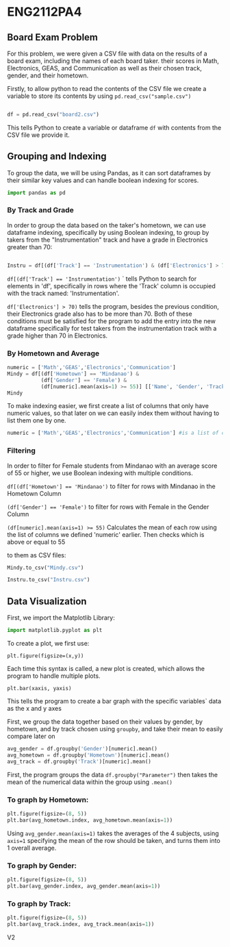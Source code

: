 # ENG2112PA4

## Board Exam Problem

For this problem, we were given a CSV file with data on the results of a board exam, including the names of each board taker.
their scores in Math, Electronics, GEAS, and Communication as well as their chosen track, gender, and their hometown. 

Firstly, to allow python to read the contents of the CSV file we create a variable to store its contents by using `pd.read_csv("sample.csv")`

```python

df = pd.read_csv("board2.csv")

```

This tells Python to create a variable or dataframe `df` with contents from the CSV file we provide it.

## Grouping and Indexing 

To group the data, we will be using Pandas, as it can sort dataframes by their similar key values and can handle boolean indexing for scores.

```Python
import pandas as pd
```

### By Track and Grade

In order to group the data based on the taker's hometown, we can use dataframe indexing, specifically by using Boolean indexing,
to group by takers from the "Instrumentation" track and have a grade in Electronics greater than 70:

```python

Instru = df[(df['Track'] == 'Instrumentation') & (df['Electronics'] > 70)] [['Name', 'GEAS', 'Electronics']] #creates a dataframe named "Instru" to store the  test takers who are from "Instrumentation" and have an electronics score higher than 70

```

`df[(df['Track'] == 'Instrumentation')` ` tells Python to search for elements in 'df', specifically in rows where the 'Track' column is occupied with 
the track named: 'Instrumentation'.

`df['Electronics'] > 70)` tells the program, besides the previous condition, their Electronics grade also has to be more than 70. Both of these conditions must be satisfied 
for the program to add the entry into the new dataframe specifically for test takers from the instrumentation track with a grade higher than 70 in Electronics.

### By Hometown and Average

```python
numeric = ['Math','GEAS','Electronics','Communication']
Mindy = df[(df['Hometown'] == 'Mindanao') & 
           (df['Gender'] == 'Female') &
           (df[numeric].mean(axis=1) >= 55)] [['Name', 'Gender', 'Track', 'Math']]
Mindy
```

To make indexing easier, we first create a list of columns that only have numeric values, so that later on we can easily index them without having to list them one by one.

```python
numeric = ['Math','GEAS','Electronics','Communication'] #is a list of columns with the desired numeric values.
```

### Filtering

In order to filter for Female students from Mindanao with an average score of 55 or higher, we use Boolean indexing with multiple conditions.

`df[(df['Hometown'] == 'Mindanao')` to filter for rows with Mindanao in the Hometown Column

`(df['Gender'] == 'Female')` to filter for rows with Female in the Gender Column

`(df[numeric].mean(axis=1) >= 55)` Calculates the mean of each row using the list of columns we defined 'numeric' earlier. Then checks which is above or equal to 55


to them as CSV files:

```python
Mindy.to_csv("Mindy.csv")

Instru.to_csv("Instru.csv")
```

## Data Visualization

First, we import the Matplotlib Library:

```Python
import matplotlib.pyplot as plt
```

To create a plot, we first use:

`plt.figure(figsize=(x,y))`

Each time this syntax is called, a new plot is created, which allows the program to handle multiple plots.

`plt.bar(xaxis, yaxis)`

This tells the program to create a bar graph with the specific variables` data as the x and y axes

First, we group the data together based on their values by gender, by hometown, and by track chosen using `groupby`, and take their mean to easily compare later on

```Python
avg_gender = df.groupby('Gender')[numeric].mean()
avg_hometown = df.groupby('Hometown')[numeric].mean()
avg_track = df.groupby('Track')[numeric].mean()
```

First, the program groups the data `df.groupby("Parameter")` then takes the mean of the numerical data within the group using `.mean()`

### To graph by Hometown:

```Python
plt.figure(figsize=(8, 5))
plt.bar(avg_hometown.index, avg_hometown.mean(axis=1))
```
Using `avg_gender.mean(axis=1)` takes the averages of the 4 subjects, using `axis=1` specifying the mean of the row should be taken, and turns them into 1 overall average.

### To graph by Gender:

```Python
plt.figure(figsize=(8, 5))
plt.bar(avg_gender.index, avg_gender.mean(axis=1))
```
### To graph by Track:

```Python
plt.figure(figsize=(8, 5))
plt.bar(avg_track.index, avg_track.mean(axis=1))
```

V2
